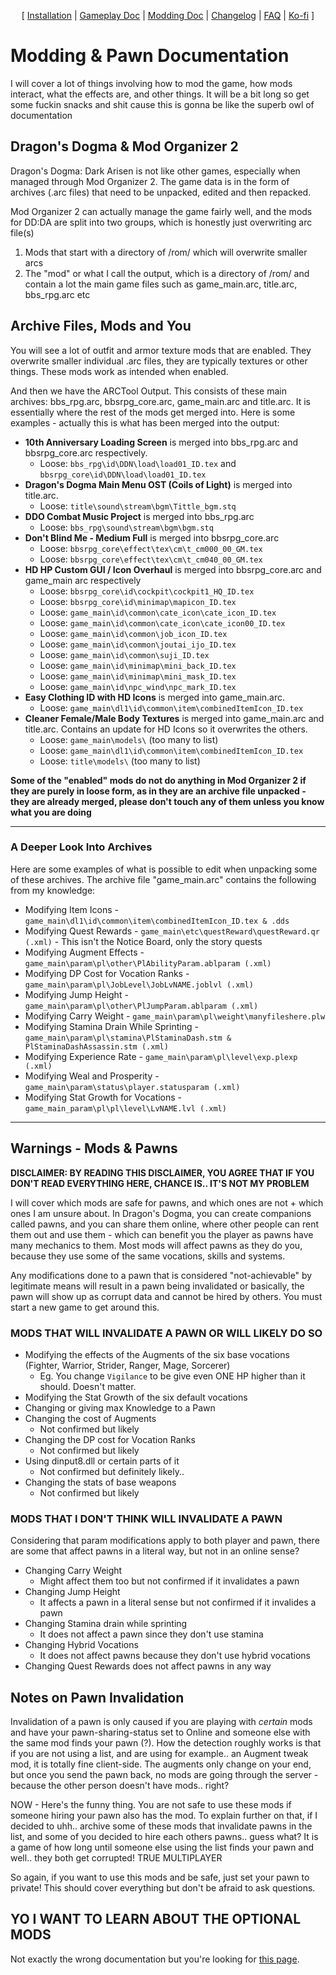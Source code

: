 <p align="center">
  [ <a href="">Installation</a> |
  <a href="https://github.com/Oghma-Infinium/Ascalon/blob/main/Documentation/Gameplay%20Documentation.md">Gameplay Doc</a> |
  <a href="https://github.com/Oghma-Infinium/Ascalon/blob/main/Documentation/Modding%20Documentation.md">Modding Doc</a> |
  <a href="https://github.com/Oghma-Infinium/Ascalon/blob/main/CHANGELOG.md">Changelog</a> |
  <a href="https://github.com/Oghma-Infinium/Ascalon/blob/main/Documentation/FAQ.md">FAQ</a> |
  <a href="https://ko-fi.com/maelstrom_">Ko-fi</a> ]
</p>

# Modding & Pawn Documentation

I will cover a lot of things involving how to mod the game, how mods interact, what the effects are, and other things. It will be a bit long so get some fuckin snacks and shit cause this is gonna be like the superb owl of documentation

## Dragon's Dogma & Mod Organizer 2

Dragon's Dogma: Dark Arisen is not like other games, especially when managed through Mod Organizer 2. The game data is in the form of archives (.arc files) that need to be unpacked, edited and then repacked.

Mod Organizer 2 can actually manage the game fairly well, and the mods for DD:DA are split into two groups, which is honestly just overwriting arc file(s)

1) Mods that start with a directory of /rom/ which will overwrite smaller arcs 
2) The "mod" or what I call the output, which is a directory of /rom/ and contain a lot the main game files such as game_main.arc, title.arc, bbs_rpg.arc etc

## Archive Files, Mods and You

You will see a lot of outfit and armor texture mods that are enabled. They overwrite smaller individual .arc files, they are typically textures or other things. These mods work as intended when enabled.

And then we have the ARCTool Output. This consists of these main archives: bbs_rpg.arc, bbsrpg_core.arc, game_main.arc and title.arc. It is essentially where the rest of the mods get merged into. Here is some examples - actually this is what has been merged into the output:

- **10th Anniversary Loading Screen** is merged into bbs_rpg.arc and bbsrpg_core.arc respectively. 
    - Loose: `bbs_rpg\id\DDN\load\load01_ID.tex` and `bbsrpg_core\id\DDN\load\load01_ID.tex`
- **Dragon's Dogma Main Menu OST (Coils of Light)** is merged into title.arc. 
    - Loose: `title\sound\stream\bgm\Tittle_bgm.stq`
- **DDO Combat Music Project** is merged into bbs_rpg.arc
    - Loose: `bbs_rpg\sound\stream\bgm\bgm.stq`
- **Don't Blind Me - Medium Full** is merged into bbsrpg_core.arc
    - Loose: `bbsrpg_core\effect\tex\cm\t_cm000_00_GM.tex`
    - Loose: `bbsrpg_core\effect\tex\cm\t_cm040_00_GM.tex`
- **HD HP Custom GUI / Icon Overhaul** is merged into bbsrpg_core.arc and game_main arc respectively
    - Loose: `bbsrpg_core\id\cockpit\cockpit1_HQ_ID.tex`
    - Loose: `bbsrpg_core\id\minimap\mapicon_ID.tex`
    - Loose: `game_main\id\common\cate_icon\cate_icon_ID.tex`
    - Loose: `game_main\id\common\cate_icon\cate_icon00_ID.tex`
    - Loose: `game_main\id\common\job_icon_ID.tex`
    - Loose: `game_main\id\common\joutai_ijo_ID.tex`
    - Loose: `game_main\id\common\suji_ID.tex`
    - Loose: `game_main\id\minimap\mini_back_ID.tex`
    - Loose: `game_main\id\minimap\mini_mask_ID.tex`
    - Loose: `game_main\id\npc_wind\npc_mark_ID.tex`
- **Easy Clothing ID with HD Icons** is merged into game_main.arc. 
    - Loose: `game_main\dl1\id\common\item\combinedItemIcon_ID.tex`
- **Cleaner Female/Male Body Textures** is merged into game_main.arc and title.arc. Contains an update for HD Icons so it overwrites the others.
    - Loose: `game_main\models\` (too many to list)
    - Loose: `game_main\dl1\id\common\item\combinedItemIcon_ID.tex`
    - Loose: `title\models\` (too many to list)

**Some of the "enabled" mods do not do anything in Mod Organizer 2 if they are purely in loose form, as in they are an archive file unpacked - they are already merged, please don't touch any of them unless you know what you are doing**

---

### A Deeper Look Into Archives

Here are some examples of what is possible to edit when unpacking some of these archives. The archive file "game_main.arc" contains the following from my knowledge:

- Modifying Item Icons - `game_main\dl1\id\common\item\combinedItemIcon_ID.tex & .dds` 
- Modifying Quest Rewards - `game_main\etc\questReward\questReward.qr (.xml)` - This isn't the Notice Board, only the story quests
- Modifying Augment Effects - `game_main\param\pl\other\PlAbilityParam.ablparam (.xml)`
- Modifying DP Cost for Vocation Ranks - `game_main\param\pl\JobLevel\JobLvNAME.joblvl (.xml)` 
- Modifying Jump Height - `game_main\param\pl\other\PlJumpParam.ablparam (.xml)` 
- Modifying Carry Weight - `game_main\param\pl\weight\manyfileshere.plw` 
- Modifying Stamina Drain While Sprinting - `game_main\param\pl\stamina\PlStaminaDash.stm & PlStaminaDashAssassin.stm (.xml)`
- Modifying Experience Rate - `game_main\param\pl\level\exp.plexp (.xml)` 
- Modifying Weal and Prosperity - `game_main\param\status\player.statusparam (.xml)` 
- Modifying Stat Growth for Vocations - `game_main_param\pl\pl\level\LvNAME.lvl (.xml)` 

---

## Warnings - Mods & Pawns

**DISCLAIMER: BY READING THIS DISCLAIMER, YOU AGREE THAT IF YOU DON'T READ EVERYTHING HERE, CHANCE IS.. IT'S NOT MY PROBLEM**

I will cover which mods are safe for pawns, and which ones are not + which ones I am unsure about. In Dragon's Dogma, you can create companions called pawns, and you can share them online, where other people can rent them out and use them - which can benefit you the player as pawns have many mechanics to them. Most mods will affect pawns as they do you, because they use some of the same vocations, skills and systems. 

Any modifications done to a pawn that is considered "not-achievable" by legitimate means will result in a pawn being invalidated or basically, the pawn will show up as corrupt data and cannot be hired by others. You must start a new game to get around this.

### MODS THAT WILL INVALIDATE A PAWN OR WILL LIKELY DO SO

- Modifying the effects of the Augments of the six base vocations (Fighter, Warrior, Strider, Ranger, Mage, Sorcerer)
    - Eg. You change `Vigilance` to be give even ONE HP higher than it should. Doesn't matter.
- Modifying the Stat Growth of the six default vocations
- Changing or giving max Knowledge to a Pawn
- Changing the cost of Augments
  - Not confirmed but likely
- Changing the DP cost for Vocation Ranks
  - Not confirmed but likely
- Using dinput8.dll or certain parts of it
  - Not confirmed but definitely likely..
- Changing the stats of base weapons
  - Not confirmed but likely

### MODS THAT I DON'T THINK WILL INVALIDATE A PAWN

Considering that param modifications apply to both player and pawn, there are some that affect pawns in a literal way, but not in an online sense?

- Changing Carry Weight
  - Might affect them too but not confirmed if it invalidates a pawn
- Changing Jump Height
  - It affects a pawn in a literal sense but not confirmed if it invalides a pawn
- Changing Stamina drain while sprinting
  - It does not affect a pawn since they don't use stamina
- Changing Hybrid Vocations
  - It does not affect pawns because they don't use hybrid vocations
 - Changing Quest Rewards does not affect pawns in any way

## Notes on Pawn Invalidation

Invalidation of a pawn is only caused if you are playing with *certain* mods and have your pawn-sharing-status set to Online and someone else with the same mod finds your pawn (?). How the detection roughly works is that if you are not using a list, and are using for example.. an Augment tweak mod, it is totally fine client-side. The augments only change on your end, but once you send the pawn back, no mods are going through the server - because the other person doesn't have mods.. right?

NOW - Here's the funny thing. You are not safe to use these mods if someone hiring your pawn also has the mod. To explain further on that, if I decided to uhh.. archive some of these mods that invalidate pawns in the list, and some of you decided to hire each others pawns.. guess what? It is a game of how long until someone else using the list finds your pawn and well.. they both get corrupted! TRUE MULTIPLAYER

So again, if you want to use this mods and be safe, just set your pawn to private! This should cover everything but don't be afraid to ask questions.

## YO I WANT TO LEARN ABOUT THE OPTIONAL MODS

Not exactly the wrong documentation but you're looking for [this page](https://github.com/Oghma-Infinium/Malignance/blob/main/Documentation/OPTIONAL%20MODS.md).
